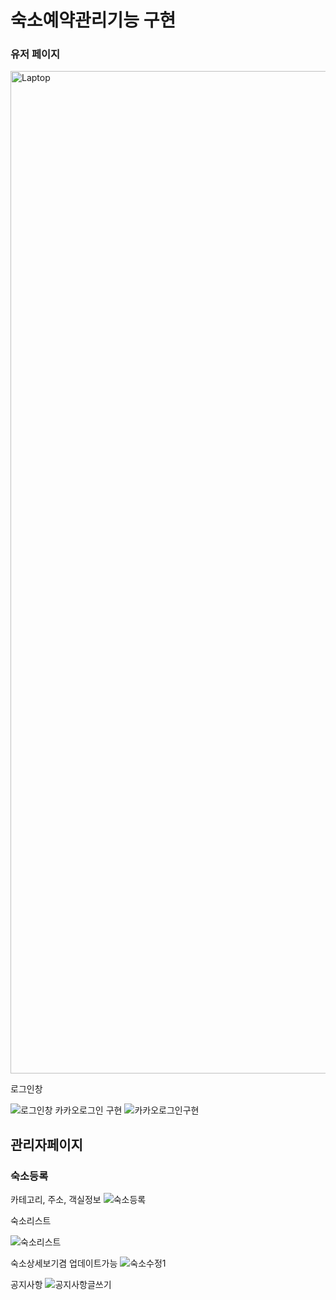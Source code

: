 # 숙소예약관리기능 구현


### 유저 페이지


<img width="1604" alt="Laptop" src="https://github.com/user-attachments/assets/572fd12a-2ba4-4d10-a84f-ef05483a8176" alt="숙소리스트">

로그인창

![로그인창](https://github.com/user-attachments/assets/302b8ec7-edf3-4956-95c5-f314d1bef6a5)
카카오로그인 구현
![카카오로그인구현](https://github.com/user-attachments/assets/37aa4576-924b-43ae-bbca-2b54a9386600)



## 관리자페이지


### 숙소등록 
카테고리, 주소, 객실정보
![숙소등록](https://github.com/user-attachments/assets/e1f9db57-fb82-4a20-8bda-5eb86d864e86)

숙소리스트 

![숙소리스트](https://github.com/user-attachments/assets/e4396055-df40-4af4-a527-4db5d381de09)

숙소상세보기겸 업데이트가능
![숙소수정1](https://github.com/user-attachments/assets/911e0897-7eb3-48b0-97e2-f50ace88aa09)

공지사항 
![공지사항글쓰기](https://github.com/user-attachments/assets/d7696908-55e4-49e1-bded-507c409804ac)

